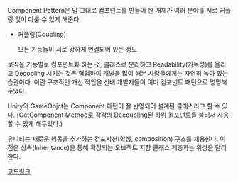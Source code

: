 Component Pattern은 말 그대로 컴포넌트를 만들어 한 개체가 여러 분야를 서로 커플링 없이 다룰 수 있게 해준다. 

- 커플링(Coupling)
    
    모든 기능들이 서로 강하게 연결되어 있는 정도
    

로직을 기능별로 컴포넌트화 하는 것, 클래스로 분리하고 Readability(가독성)를 올리고 Decopling 시키는 것은 협업하여 개발을 많이 해본 사람들에게는 자연히 녹아 있는 습관이다. 이런 구조적인 개선 작업을 선배 개발자들이 이미 컴포넌트 패턴으로 명명해 두었다.

Unity의 GameObjct는 Component 패턴이 잘 반영되어 설계된 클래스라고 할 수 있다. (GetComponent Method로 각각의 Decoupling된 하위 컴포넌트들 불러서 사용할 수 있게 해두었다.)

유니티는 새로운 행동을 추가하는 컴포지션(합성, composition) 구조를 채용한다. 이 점은 상속(Inheritance)을 통해 확장되는 오브젝트 지향 클래스 계층과는 위상을 달리한다.

[코드링크](https://docs.google.com/document/d/1Lri7tHHQuyBtrTFP5AxmhP6AXOrAcdOEcxYlnM5-dis/edit?usp=sharing)